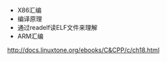 

- X86汇编  
- 编译原理  
- 通过readelf读ELF文件来理解  
- ARM汇编  


http://docs.linuxtone.org/ebooks/C&CPP/c/ch18.html
